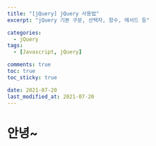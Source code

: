 ```yaml
---
title: "[jQuery] jQuery 사용법"
excerpt: "jQuery 기본 구문, 선택자, 함수, 메서드 등"

categories:
  - jQuery
tags:
  - [Javascript, jQuery]

comments: true
toc: true
toc_sticky: true

date: 2021-07-20
last_modified_at: 2021-07-20
---
```


# 안녕~
